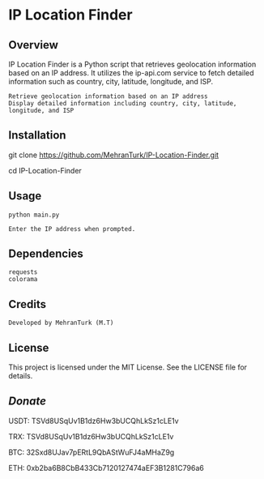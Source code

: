 # IP Location Finder

## Overview

IP Location Finder is a Python script that retrieves geolocation information based on an IP address. It utilizes the ip-api.com service to fetch detailed information such as country, city, latitude, longitude, and ISP.

    Retrieve geolocation information based on an IP address
    Display detailed information including country, city, latitude, longitude, and ISP

## Installation

git clone https://github.com/MehranTurk/IP-Location-Finder.git

cd IP-Location-Finder


## Usage

    python main.py

    Enter the IP address when prompted.
## Dependencies

    requests
    colorama

## Credits

    Developed by MehranTurk (M.T)
## License

This project is licensed under the MIT License. See the LICENSE file for details.


## *Donate*

USDT: TSVd8USqUv1B1dz6Hw3bUCQhLkSz1cLE1v

TRX: TSVd8USqUv1B1dz6Hw3bUCQhLkSz1cLE1v

BTC: 32Sxd8UJav7pERtL9QbAStWuFJ4aMHaZ9g

ETH: 0xb2ba6B8CbB433Cb7120127474aEF3B1281C796a6
